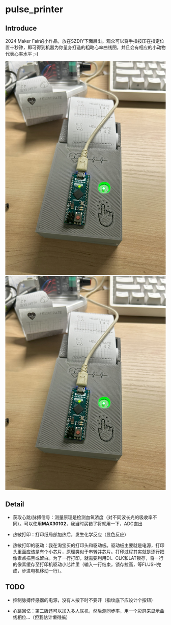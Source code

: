 # pulse_printer



## Introduce

2024 Maker Fair的小作品，放在SZDIY下面展出。观众可以将手指按压在指定位置十秒钟，即可得到机器为你量身打造的粗略心率曲线图，并且会有相应的小动物代表心率水平 ;-)

![1](/image/IMG_8191.jpg)
![2](/image/IMG_8191.jpg)

## Detail

* 获取心跳/脉搏信号：测量原理是检测血氧浓度（对不同波长光的吸收率不同）。可以使用**MAX30102**，我当时买错了将就用一下，ADC直出

* 热敏打印：打印纸局部加热后，发生化学反应（显色反应）

* 热敏打印的驱动：我在淘宝买的打印头和驱动板。驱动板主要就是电源，打印头里面应该是有个小芯片，原理类似于串转并芯片。打印过程其实就是逐行把像素点描黑或留白。为了一行打印，就需要利用DI、CLK和LAT锁存，将一行的像素缓存至打印机驱动小芯片里（输入一行结束，锁存拉高，等FLUSH完成，步进电机移动一行）。



## TODO

* 控制脉搏传感器的电源，没有人按下时不要开（指纹底下应设计个按钮）

* 心跳回忆：第二版还可以加入多人联机，然后测同步率，用一个彩屏来显示曲线相位...（但我估计懒得搞）
